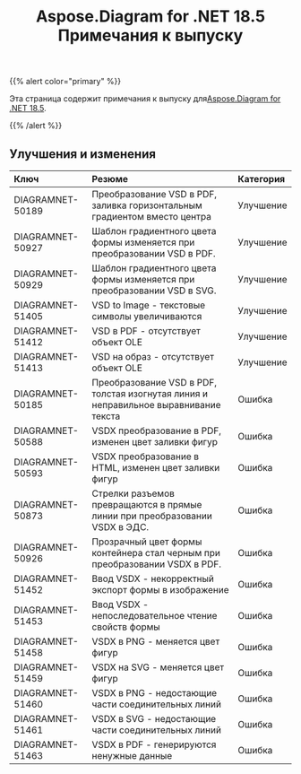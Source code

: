 ﻿---
title: Aspose.Diagram for .NET 18.5 Примечания к выпуску
type: docs
weight: 80
url: /ru/net/aspose-diagram-for-net-18-5-release-notes/
---
{{% alert color="primary" %}} 

 Эта страница содержит примечания к выпуску для[Aspose.Diagram for .NET 18.5](https://www.nuget.org/packages/Aspose.Diagram/18.5.0).

{{% /alert %}} 
## **Улучшения и изменения**

|**Ключ**|**Резюме**|**Категория**|
|:- |:- |:- |
|DIAGRAMNET-50189|Преобразование VSD в PDF, заливка горизонтальным градиентом вместо центра|Улучшение|
|DIAGRAMNET-50927|Шаблон градиентного цвета формы изменяется при преобразовании VSD в PDF.|Улучшение|
|DIAGRAMNET-50929|Шаблон градиентного цвета формы изменяется при преобразовании VSD в SVG.|Улучшение|
|DIAGRAMNET-51405|VSD to Image - текстовые символы увеличиваются|Улучшение|
|DIAGRAMNET-51412|VSD в PDF - отсутствует объект OLE|Улучшение|
|DIAGRAMNET-51413|VSD на образ - отсутствует объект OLE|Улучшение|
|DIAGRAMNET-50185 |Преобразование VSD в PDF, толстая изогнутая линия и неправильное выравнивание текста|Ошибка|
|DIAGRAMNET-50588|VSDX преобразование в PDF, изменен цвет заливки фигур|Ошибка|
|DIAGRAMNET-50593|VSDX преобразование в HTML, изменен цвет заливки фигур|Ошибка|
|DIAGRAMNET-50873|Стрелки разъемов превращаются в прямые линии при преобразовании VSDX в ЭДС.|Ошибка|
|DIAGRAMNET-50926|Прозрачный цвет формы контейнера стал черным при преобразовании VSDX в PDF.|Ошибка|
|DIAGRAMNET-51452|Ввод VSDX - некорректный экспорт формы в изображение|Ошибка|
|DIAGRAMNET-51453|Ввод VSDX - непоследовательное чтение свойств формы|Ошибка|
|DIAGRAMNET-51458|VSDX в PNG - меняется цвет фигур|Ошибка|
|DIAGRAMNET-51459|VSDX на SVG - меняется цвет фигур|Ошибка|
|DIAGRAMNET-51460|VSDX в PNG - недостающие части соединительных линий|Ошибка|
|DIAGRAMNET-51461|VSDX в SVG - недостающие части соединительных линий|Ошибка|
|DIAGRAMNET-51463|VSDX в PDF - генерируются ненужные данные|Ошибка|

